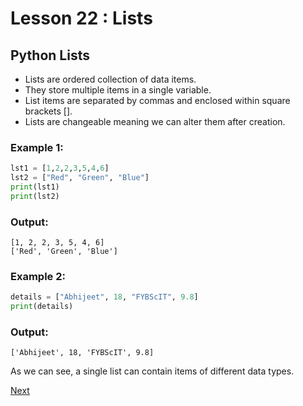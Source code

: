 # Lesson 22 : Lists

## Python Lists
- Lists are ordered collection of data items.
- They store multiple items in a single variable.
- List items are separated by commas and enclosed within square brackets [].
- Lists are changeable meaning we can alter them after creation.

### Example 1:
```python
lst1 = [1,2,2,3,5,4,6]
lst2 = ["Red", "Green", "Blue"]
print(lst1)
print(lst2)
```

### Output:
```
[1, 2, 2, 3, 5, 4, 6]
['Red', 'Green', 'Blue']
```

### Example 2:
```python
details = ["Abhijeet", 18, "FYBScIT", 9.8]
print(details)
```

### Output:
```
['Abhijeet', 18, 'FYBScIT', 9.8]
```

As we can see, a single list can contain items of different data types.


[Next](https://github.com/sheikh92areeb/learn-python/tree/main/Lesson-022/list-indexes.md)